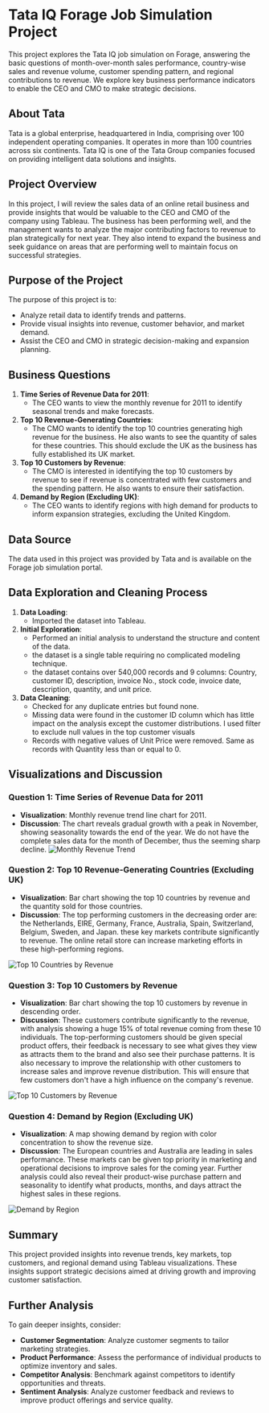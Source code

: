 # Tata IQ Forage Job Simulation Project
This project explores the Tata IQ job simulation on Forage, answering the basic questions of month-over-month sales performance, country-wise sales and revenue volume, customer spending pattern, and regional contributions to revenue. We explore key business performance indicators to enable the CEO and CMO to make strategic decisions.

## About Tata
Tata is a global enterprise, headquartered in India, comprising over 100 independent operating companies. It operates in more than 100 countries across six continents. Tata IQ is one of the Tata Group companies focused on providing intelligent data solutions and insights.

## Project Overview
In this project, I will review the sales data of an online retail business and provide insights that would be valuable to the CEO and CMO of the company using Tableau. The business has been performing well, and the management wants to analyze the major contributing factors to revenue to plan strategically for next year. They also intend to expand the business and seek guidance on areas that are performing well to maintain focus on successful strategies.

## Purpose of the Project
The purpose of this project is to:
- Analyze retail data to identify trends and patterns.
- Provide visual insights into revenue, customer behavior, and market demand.
- Assist the CEO and CMO in strategic decision-making and expansion planning.

## Business Questions
1. **Time Series of Revenue Data for 2011**:
   - The CEO wants to view the monthly revenue for 2011 to identify seasonal trends and make forecasts.
2. **Top 10 Revenue-Generating Countries**:
   - The CMO wants to identify the top 10 countries generating high revenue for the business. He also wants to see the quantity of sales for these countries. This should exclude the UK as the business has fully established its UK market.
3. **Top 10 Customers by Revenue**:
   - The CMO is interested in identifying the top 10 customers by revenue to see if revenue is concentrated with few customers and the spending pattern. He also wants to ensure their satisfaction.
4. **Demand by Region (Excluding UK)**:
   - The CEO wants to identify regions with high demand for products to inform expansion strategies, excluding the United Kingdom.

## Data Source
The data used in this project was provided by Tata and is available on the Forage job simulation portal.
## Data Exploration and Cleaning Process
1. **Data Loading**:
   - Imported the dataset into Tableau.
2. **Initial Exploration**:
   - Performed an initial analysis to understand the structure and content of the data.
   - the dataset is a single table requiring no complicated modeling technique.
   - the dataset contains over 540,000 records and 9 columns: Country, customer ID, description, invoice No., stock code, invoice date, description, quantity, and unit price.
3. **Data Cleaning**:
   - Checked for any duplicate entries but found none.
   - Missing data were found in the customer ID column which has little impact on the analysis except the customer distributions. I used filter to exclude null values in the top customer visuals
   - Records with negative values of Unit Price were removed. Same as records with Quantity less than or equal to 0. 

## Visualizations and Discussion
### Question 1: Time Series of Revenue Data for 2011
- **Visualization**: Monthly revenue trend line chart for 2011.
- **Discussion**: The chart reveals gradual growth with a peak in November, showing seasonality towards the end of the year. We do not have the complete sales data for the month of December, thus the seeming sharp decline.
![Monthly Revenue Trend](path_to_image)

### Question 2: Top 10 Revenue-Generating Countries (Excluding UK)
- **Visualization**: Bar chart showing the top 10 countries by revenue and the quantity sold for those countries.
- **Discussion**: The top performing customers in the decreasing order are: the Netherlands, EIRE, Germany, France, Australia, Spain, Switzerland, Belgium, Sweden, and Japan. these key markets contribute significantly to revenue. The online retail store can increase marketing efforts in these high-performing regions.

![Top 10 Countries by Revenue](path_to_image)

### Question 3: Top 10 Customers by Revenue
- **Visualization**: Bar chart showing the top 10 customers by revenue in descending order.
- **Discussion**: These customers contribute significantly to the revenue, with analysis showing a huge 15% of total revenue coming from these 10 individuals. The top-performing customers should be given special product offers, their feedback is necessary to see what gives they view as attracts them to the brand and also see their purchase patterns. It is also necessary to improve the relationship with other customers to increase sales and improve revenue distribution. This will ensure that few customers don't have a high influence on the company's revenue.

![Top 10 Customers by Revenue](path_to_image)

### Question 4: Demand by Region (Excluding UK)
- **Visualization**: A map showing demand by region with color concentration to show the revenue size.
- **Discussion**: The European countries and Australia are leading in sales performance. These markets can be given top priority in marketing and operational decisions to improve sales for the coming year. Further analysis could also reveal their product-wise purchase pattern and seasonality to identify what products, months, and days attract the highest sales in these regions. 

![Demand by Region](path_to_image)

## Summary
This project provided insights into revenue trends, key markets, top customers, and regional demand using Tableau visualizations. These insights support strategic decisions aimed at driving growth and improving customer satisfaction.

## Further Analysis
To gain deeper insights, consider:
- **Customer Segmentation**: Analyze customer segments to tailor marketing strategies.
- **Product Performance**: Assess the performance of individual products to optimize inventory and sales.
- **Competitor Analysis**: Benchmark against competitors to identify opportunities and threats.
- **Sentiment Analysis**: Analyze customer feedback and reviews to improve product offerings and service quality.

